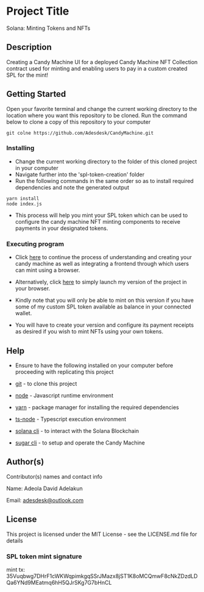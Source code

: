 # Project Title

Solana: Minting Tokens and NFTs

## Description

Creating a Candy Machine UI for a deployed Candy Machine NFT Collection contract used for minting and enabling users to pay in a custom created SPL for the mint!
## Getting Started

Open your favorite terminal and change the current working directory to the location where you want this repository to be cloned.
Run the command below to clone a copy of this repository to your computer

```
git colne https://github.com/Adesdesk/CandyMachine.git
```

### Installing

* Change the current working directory to the folder of this cloned project in your computer
* Navigate further into the 'spl-token-creation' folder
* Run the following commands in the same order so as to install required dependencies and note the generated output

```
yarn install
node index.js
```
* This process will help you mint your SPL token which can be used to configure the candy machine NFT minting components to receive payments in your designated tokens. 

### Executing program

* Click [here](https://www.quicknode.com/guides/solana-development/nfts/how-to-deploy-an-nft-collection-on-solana-using-sugar-candy-machine#set-up-a-minting-site) to continue the process of understanding and creating your candy machine as well as integrating a frontend through which users can mint using a browser.

* Alternatively, click [here](https://candy-machine-git-main-adesdesk.vercel.app/) to simply launch my version of the project in your browser. 

* Kindly note that you will only be able to mint on this version if you have some of my custom SPL token available as balance in your connected wallet.

* You will have to create your version and configure its payment receipts as desired  if you wish to mint NFTs using your own tokens. 

## Help

* Ensure to have the following installed on your computer before proceeding with replicating this project

* [git](https://git-scm.com/book/en/v2/Getting-Started-Installing-Git) - to clone this project

* [node](https://nodejs.org/en/download/) - Javascript runtime environment

* [yarn](https://classic.yarnpkg.com/lang/en/docs/install/#mac-stable) - package manager for installing the required dependencies

* [ts-node](https://www.npmjs.com/package/ts-node#installation) - Typescript execution environment

* [solana cli](https://docs.solana.com/cli/install-solana-cli-tools) - to interact with the Solana Blockchain

* [sugar cli](https://docs.metaplex.com/developer-tools/sugar/overview/installation#recommended-installation-method) - to setup and operate the Candy Machine


## Author(s)

Contributor(s) names and contact info

Name: Adeola David Adelakun

Email: adesdesk@outlook.com

## License

This project is licensed under the MIT License - see the LICENSE.md file for details

### SPL token mint signature
mint tx: 35Vuqbwg7DHrF1cWKWqpimkgqSSrJMazx8jST1K8oMCQmwF8cNkZDzdLDQa6YNd9MEatmq6hH5QJrSKg7G7bHnCL